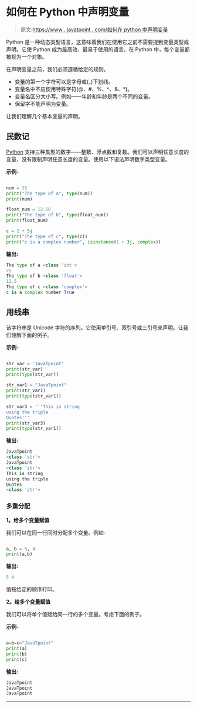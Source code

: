 # 如何在 Python 中声明变量

> 原文:[https://www . javatpoint . com/如何在 python 中声明变量](https://www.javatpoint.com/how-to-declare-a-variable-in-python)

Python 是一种动态类型语言，这意味着我们在使用它之前不需要提到变量类型或声明。它使 Python 成为最高效、最易于使用的语言。在 Python 中，每个变量都被视为一个对象。

在声明变量之前，我们必须遵循给定的规则。

*   变量的第一个字符可以是字母或(_)下划线。
*   变量名中不应使用特殊字符(@、#、%、^、&、*)。
*   变量名区分大小写。例如——年龄和年龄是两个不同的变量。
*   保留字不能声明为变量。

让我们理解几个基本变量的声明。

## 民数记

[Python](https://www.javatpoint.com/python-tutorial) 支持三种类型的数字——整数、浮点数和复数。我们可以声明任意长度的变量，没有限制声明任意长度的变量。使用以下语法声明数字类型变量。

**示例-**

```py

num = 25
print("The type of a", type(num))
print(num)

float_num = 12.50
print("The type of b", type(float_num))
print(float_num)

c = 2 + 5j
print("The type of c", type(c))
print("c is a complex number", isinstance(1 + 3j, complex))

```

**输出:**

```py
The type of a <class 'int'>
25
The type of b <class 'float'>
12.5
The type of c <class 'complex'>
c is a complex number True

```

## 用线串

该字符串是 Unicode 字符的序列。它使用单引号、双引号或三引号来声明。让我们理解下面的例子。

**示例-**

```py

str_var = 'JavaTpoint'
print(str_var)
print(type(str_var))

str_var1 = "JavaTpoint"
print(str_var1)
print(type(str_var1))

str_var3 = '''This is string 
using the triple 
Quotes'''
print(str_var3)
print(type(str_var1))

```

**输出:**

```py
JavaTpoint
<class 'str'>
JavaTpoint
<class 'str'>
This is string 
using the triple 
Quotes
<class 'str'>

```

### 多重分配

**1。给多个变量赋值**

我们可以在同一行同时分配多个变量。例如-

```py

a, b = 5, 4
print(a,b)

```

**输出:**

```py
5 4

```

值按给定的顺序打印。

**2。给多个变量赋值**

我们可以将单个值赋给同一行的多个变量。考虑下面的例子。

**示例-**

```py

a=b=c="JavaTpoint"
print(a)
print(b)
print(c)

```

**输出:**

```py
JavaTpoint
JavaTpoint
JavaTpoint

```

* * *